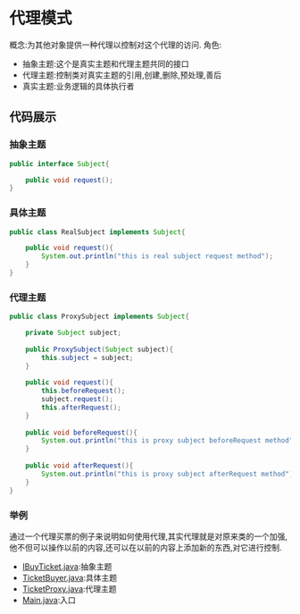 # 代理模式
概念:为其他对象提供一种代理以控制对这个代理的访问.
角色:
  - 抽象主题:这个是真实主题和代理主题共同的接口
  - 代理主题:控制类对真实主题的引用,创建,删除,预处理,善后
  - 真实主题:业务逻辑的具体执行者
  
## 代码展示
### 抽象主题
```java
public interface Subject{

	public void request();
}
```
### 具体主题
```java
public class RealSubject implements Subject{

	public void request(){
		System.out.println("this is real subject request method");
	}
}
```
### 代理主题
```java
public class ProxySubject implements Subject{

	private Subject subject;
	
	public ProxySubject(Subject subject){
		this.subject = subject;
	}
	
	public void request(){
		this.beforeRequest();
		subject.request();
		this.afterRequest();
	}
	
	public void beforeRequest(){
		System.out.println("this is proxy subject beforeRequest method");
	}
	
	public void afterRequest(){
		System.out.println("this is proxy subject afterRequest method");
	}
}
```
### 举例
通过一个代理买票的例子来说明如何使用代理,其实代理就是对原来类的一个加强,他不但可以操作以前的内容,还可以在以前的内容上添加新的东西,对它进行控制.

- [IBuyTicket.java](./IBuyTicket.java):抽象主题
- [TicketBuyer.java](./TicketBuyer.java):具体主题
- [TicketProxy.java](./TicketProxy.java):代理主题
- [Main.java](./Main.java):入口

	